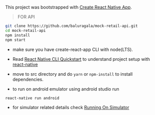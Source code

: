This project was bootstrapped with [Create React Native App](https://github.com/react-community/create-react-native-app).


> FOR API
```bash
git clone https://github.com/baluragala/mock-retail-api.git
cd mock-retail-api
npm install
npm start
```

* make sure you have create-react-app CLI with node(LTS).

* Read [React Native CLI Quickstart](https://facebook.github.io/react-native/docs/getting-started) to understand project setup with [react-native](https://facebook.github.io/react-native/)

* move to src directory and do `yarn` or `npm-install` to install dependencies.

* to run on android emulator using android studio run
```bash
react-native run android
```
* for simulator related details check [Running On Simulator](https://facebook.github.io/react-native/docs/running-on-simulator-ios)
